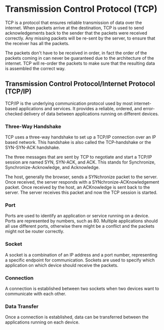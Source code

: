 # Transmission Control Protocol (TCP)

TCP is a protocol that ensures reliable transmission of data over the internet.
When packets arrive at the destination, TCP is used to send acknowledgements
back to the sender that the packets were received correctly. Any missing packets
will be re-sent by the server, to ensure that the receiver has all the packets.

The packets don't have to be received in order, in fact the order of the packets
coming in can never be guaranteed due to the architecture of the internet. TCP
will re-order the packets to make sure that the resulting data is assembled the
correct way.

## Transmission Control Protocol/Internet Protocol (TCP/IP)

TCP/IP is the underlying communication protocol used by most internet-based
applications and services. It provides a reliable, ordered, and error-checked
delivery of data between applications running on different devices.

### Three-Way Handshake

TCP uses a three-way handshake to set up a TCP/IP connection over an IP based
network. This handshake is also called the TCP-handshake or the SYN-SYN-ACK
handshake.

The three messages that are sent by TCP to negotiate and start a TCP/IP session
are named SYN, SYN-ACK, and ACK. This stands for Synchronize,
Synchronize-Acknowledge, and Acknowledge.

The host, generally the browser, sends a SYNchronize packet to the server. Once
received, the server responds with a SYNchronize-ACKnowledgement packet. Once
received by the host, an ACKnowledge is sent back to the server. The server
receives this packet and now the TCP session is started.

### Port

Ports are used to identify an application or service running on a device. Ports
are represented by numbers, such as 80. Multiple applications should all use
different ports, otherwise there might be a conflict and the packets might not
be router correctly.

### Socket

A socket is a combination of an IP address and a port number, representing a
specific endpoint for communication. Sockets are used to specify which
application on which device should receive the packets.

### Connection

A connection is established between two sockets when two devices want to
communicate with each other.

### Data Transfer

Once a connection is established, data can be transferred between the
applications running on each device.
